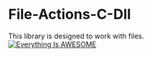 # File-Actions-C-Dll
This library is designed to work with files.<br/>
[![Everything Is AWESOME](https://yt-embed.herokuapp.com/embed?v=Jbcpq8gCGPs)](https://www.youtube.com/watch?v=Jbcpq8gCGPs)

